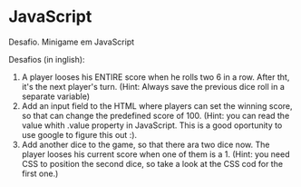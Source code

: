 # JavaScript

Desafio. Minigame em JavaScript

Desafios (in inglish):

1. A player looses his ENTIRE score when he rolls two 6 in a row. After tht, it's the next player's turn. (Hint: Always save the previous dice roll in a separate variable)
2. Add an input field to the HTML where players can set the winning score, so that can change the predefined score of 100. (Hint: you can read the value whith .value property in JavaScript. This is a good oportunity to use google to figure this out :).
3. Add another dice to the game, so that there ara two dice now. The player looses his current score when one of them is a 1. (Hint: you need CSS to position the second dice, so take a look at the CSS cod for the first one.)
